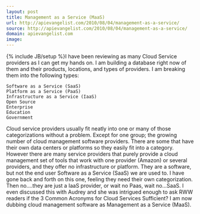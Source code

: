 ```yaml
---
layout: post
title: Management as a Service (MaaS)
url: http://apievangelist.com/2010/08/04/management-as-a-service/
source: http://apievangelist.com/2010/08/04/management-as-a-service/
domain: apievangelist.com
image: 
---
```

{% include JB/setup %}I have been reviewing as many Cloud Service providers as I can get my hands on. I am building a database right now of them and their products, locations, and types of providers. I am breaking them into the following types:

	Software as a Service (SaaS)
	Platform as a Service (PaaS)
	Infrastructure as a Service (IaaS)
	Open Source
	Enterprise
	Education
	Government

Cloud service providers usually fit neatly into one or many of those categorizations without a problem. Except for one group; the growing number of cloud management software providers.
There are some that have their own data centers or platforms so they easily fit into a category. However there are many service providers that purely provide a cloud management set of tools that work with one provider (Amazon) or several providers, and they offer no infrastructure or platform. They are a software, but not the end user Software as a Service (SaaS) we are used to.
I have gone back and forth on this one, feeling they need their own categorization. Then no....they are just a IaaS provider, or wait no Paas, wait no...SaaS.
I even discussed this with Audrey and she was intrigued enough to ask RWW readers if the 3 Common Acronyms for Cloud Services Sufficient? 
I am now dubbing cloud management software as Management as a Service (MaaS).